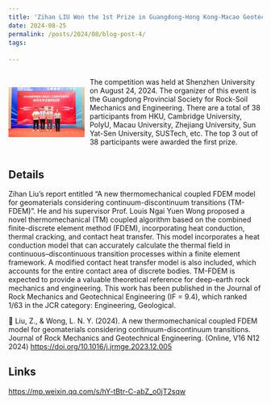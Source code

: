 ```yaml
---
title: 'Zihan LIU Won the 1st Prize in Guangdong-Hong Kong-Macao Geotechnical and Underground Engineering Graduate Student Academic Presentation Competition'
date: 2024-08-25
permalink: /posts/2024/08/blog-post-4/
tags:

---
```

<div style="display: flex; align-items: center;">
    <img src="/images/2024Shenzhen.jpg" alt="描述文字" width="30%"  style="margin-right: 10px;">
    <p>
        The competition was held at Shenzhen University on August 24, 2024. The organizer of this event is the Guangdong Provincial Society for Rock-Soil Mechanics and Engineering. There are a total of 38 participants from HKU, Cambridge University, PolyU, Macau University, Zhejiang University, Sun Yat-Sen University, SUSTech, etc. The top 3 out of 38 participants were awarded the first prize.
    </p>
</div>

Details
------
Zihan Liu’s report entitled “A new thermomechanical coupled FDEM model for geomaterials considering continuum-discontinuum transitions (TM-FDEM)”. He and his supervisor Prof. Louis Ngai Yuen Wong proposed a novel thermomechanical (TM) coupled algorithm based on the combined finite-discrete element method (FDEM), incorporating heat conduction, thermal cracking, and contact heat transfer. This model incorporates a heat conduction model that can accurately calculate the thermal field in continuous–discontinuous transition processes within a finite element framework. A modified contact heat transfer model is also included, which accounts for the entire contact area of discrete bodies. TM-FDEM is expected to provide a valuable theoretical reference for deep-earth rock mechanics and engineering. This work has been published in the Journal of Rock Mechanics and Geotechnical Engineering (IF = 9.4), which ranked 1/63 in the JCR category: Engineering, Geological.

	Liu, Z., & Wong, L. N. Y. (2024). A new thermomechanical coupled FDEM model for geomaterials considering continuum-discontinuum transitions. Journal of Rock Mechanics and Geotechnical Engineering. (Online, V16 N12 2024) <https://doi.org/10.1016/j.jrmge.2023.12.005>

Links
------
<https://mp.weixin.qq.com/s/hY-tBtr-C-abZ_o0jT2sqw>
